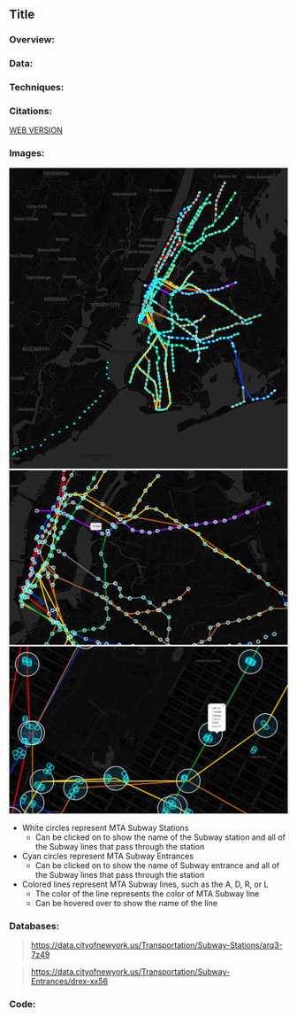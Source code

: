 ## Title


### Overview:

### Data:

### Techniques: 

### Citations:

[WEB VERSION](https://ulukbekm.github.io/website/)

### Images:

![Image](/images/Screenshot_2.png)
![Image](/images/Screenshot_1.png)
![Image](/images/Screenshot_3.png)

- White circles represent MTA Subway Stations
  - Can be clicked on to show the name of the Subway station and all of the Subway lines that pass through the station
- Cyan circles represent MTA Subway Entrances
  - Can be clicked on to show the name of Subway entrance and all of the Subway lines that pass through the station
- Colored lines represent MTA Subway lines, such as the A, D, R, or L
  - The color of the line represents the color of MTA Subway line
  - Can be hovered over to show the name of the line


### Databases:
> https://data.cityofnewyork.us/Transportation/Subway-Stations/arq3-7z49

> https://data.cityofnewyork.us/Transportation/Subway-Entrances/drex-xx56


### Code:

